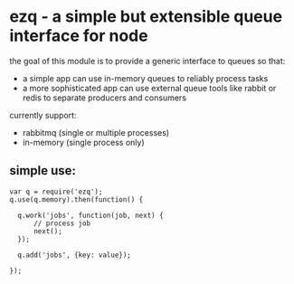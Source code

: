 # ezq - a simple but extensible queue interface for node

the goal of this module is to provide a generic interface to queues so that:

* a simple app can use in-memory queues to reliably process tasks
* a more sophisticated app can use external queue tools like rabbit or redis to separate producers and consumers

currently support:

* rabbitmq (single or multiple processes)
* in-memory (single process only)

## simple use:

```
var q = require('ezq');
q.use(q.memory).then(function() {

  q.work('jobs', function(job, next) {
      // process job
      next();
  });

  q.add('jobs', {key: value});

});
```
